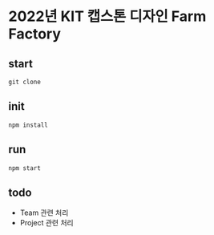 # 2022년 KIT 캡스톤 디자인 Farm Factory


## start
```
git clone
```

## init
```
npm install
```

## run
```
npm start
```

## todo

- Team 관련 처리  
- Project 관련 처리

